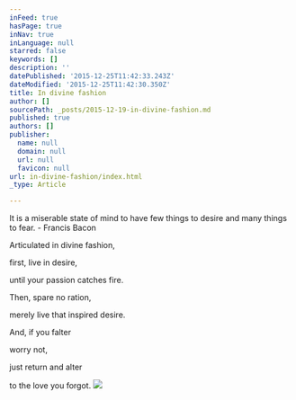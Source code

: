 ```yaml
---
inFeed: true
hasPage: true
inNav: true
inLanguage: null
starred: false
keywords: []
description: ''
datePublished: '2015-12-25T11:42:33.243Z'
dateModified: '2015-12-25T11:42:30.350Z'
title: In divine fashion
author: []
sourcePath: _posts/2015-12-19-in-divine-fashion.md
published: true
authors: []
publisher:
  name: null
  domain: null
  url: null
  favicon: null
url: in-divine-fashion/index.html
_type: Article

---
```

It is a miserable state of mind to have few things to desire and many things to fear. - Francis Bacon 

Articulated in
divine fashion, 

first,
live in desire, 

until 
your passion 
catches fire. 

Then, 
spare no ration, 

merely live 
that inspired desire. 

And,
if you falter 

worry not, 

just return and alter 

to the love you forgot.
![](https://s3-us-west-2.amazonaws.com/the-grid-img/p/c870bfb644f3b42f337b31cc28a599ef963f3b40.jpg)